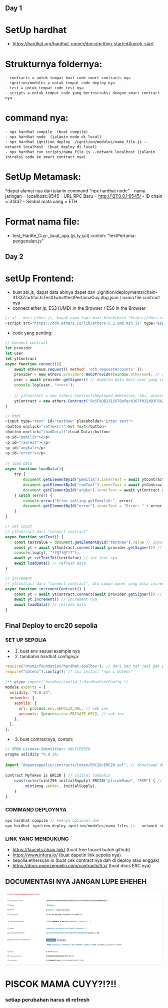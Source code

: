 ## Day 1
# SetUp hardhat
 * https://hardhat.org/hardhat-runner/docs/getting-started#quick-start

# Strukturnya foldernya:
    - contracts = untuk tempat buat code smart contracts nya
    - ignition/modules = untuk tempat code deploy nya
    - test = untuk tempat code test nya
    - scripts = untuk tempat code yang berinstraksi dengan smart contract nya

# command nya:
    - npx hardhat compile  (buat compile)
    - npx hardhat node  (jalanin node di local)
    - npx hardhat ignition deploy ./ignition/modules/nama_file.js --network localhost  (buat deploy di local)
    - npx hardhat run scripts/nama_file.js --network localhost (jalanin intraksi code ke smart contract nya)

# SetUp Metamask:
 *dapat alamat nya dari jalanin command "npx hardhat node"
    - nama jaringan     = localhost::8545
    - URL RPC Baru      = http://127.0.0.1:8545/
    - ID chain          = 31337
    - Simbol mata uang  = ETH

# Format nama file:
 * test_HariKe_Cuy-_buat_apa.(js,ty,sol)
 contoh: "testPertama-pengenalan.js"


## Day 2
# setUp Frontend:
- buat abi.js, dapat data abinya dapet dari ./ignition/deployments/chain-31337/artifactsTestGwIni#testPertamaCuy.dbg.json / nama file contract nya
- connect ether js, ES3 (UMD) in the Browser / ES6 in the Browser
```js
// <!-- dari ether.js, kayak expo tapi buat blockchain "https://docs.ethers.org/v5/" -->
<script src="https://cdn.ethers.io/lib/ethers-5.2.umd.min.js" type="application/javascript"></script>
```
- code yang penting:
```js
// Connect contract
let provider
let user
let ytContract
async function connect(){
    await ethereum.request({ method: 'eth_requestAccounts' }); 
    provider = new ethers.providers.Web3Provider(window.ethereum); // connect ke metamask, ada di docs ether js
    user = await provider.getSigner() // dapetin data dari user yang intract smart contract nya
    console.log(user, ">>>>>");

    // ytContract = new ethers.Contract(Deployed_Addresses, abi, provider)
    ytContract = new ethers.Contract("0x5FbDB2315678afecb367f032d93F642f64180aa3", abi, provider) // connect ke contractnya
}
```

```js
// html
<input type="text" id="textRaw" placeholder="Enter text">
<button onclick="setText()">Set Text</button>
<button onclick="loadData()">Load Data</button>
<p id="pemilik"></p>
<p id="rawText"></p>
<p id="angka"></p>
<p id="error"></p>

// load data
async function loadData(){
    try {
        document.getElementById("pemilik").innerText = await ytContract.getPemilik() 
        document.getElementById("rawText").innerText = await ytContract.textIki()
        document.getElementById("angka").innerText = await ytContract.angka()
    } catch (error) {
        console.error("Error calling getPemilik:", error)
        document.getElementById("error").innerText = "Error: " + error.message
    }
}
```

```js
// set input 
// ytContract dari "connect contract"
async function setText() {
    const textValue = document.getElementById("textRaw").value // input data baru
    const yt = await ytContract.connect(await provider.getSigner()) // connect user yang ke smart contract
    console.log(yt, "!?@?!@?!?");
    await yt.setTextIki(textValue) // set text nya
    await loadData() // refresh data
}
```

```js
// increment
// ytContract dari "connect contract", btw cuman owner yang bisa increment nya
async function incrementContract() {
    const yt = await ytContract.connect(await provider.getSigner()) // connect user yang ke smart contract
    await yt.increment() // increment nya
    await loadData() // refresh data
}
```

## Final Deploy to erc20 sepolia
### SET UP SEPOLIA
- 1. buat env sesuai example nya

- 2. tambahin hardhat confignya:
```js
require("@nomicfoundation/hardhat-toolbox"); // dari had hat jadi gak perlu donwload lagi
require("dotenv").config(); // ini install "npm i dotenv"

/** @type import('hardhat/config').HardhatUserConfig */
module.exports = {
  solidity: "0.8.24",
  networks: {
    sepolia: {
      url: process.env.SEPOLIA_URL, // cek inv 
      accounts: [process.env.PRIVATE_KEY], // cek inv 
    },
  },
};
```

- 3. buat contractnya, contoh:
```js
// SPDX-License-Identifier: UNLICENSED
pragma solidity ^0.8.24;

import "@openzeppelin/contracts/token/ERC20/ERC20.sol"; // donwloaad dulu "npm i @openzeppelin/contracts atau npm install @openzeppelin/contracts-upgradeable (dari 'https://docs.openzeppelin.com/contracts/4.x/upgradeable')"

contract MyToken is ERC20 { // initial tambahin
    constructor(uint256 initialSupply) ERC20("piscokMama", "PKM") { // disini juga
        _mint(msg.sender, initialSupply);
    }
}
```

### COMMAND DEPLOYNYA
```js
npx hardhat compile // keknya optional dah
npx hardhat ignition deploy ignition/modules/nama_files.js --network sepolia // networknya sepolia
```

### LINK YANG MENDUKUNG
- https://faucets.chain.link/ (buat free faucet butuh github) 
- https://www.infura.io/ (buat dapetin link sepolia nya)
- sepolia.etherscan.io (buat cek contract nya dah di deploy atau enggak)
- https://docs.openzeppelin.com/contracts/5.x/ (buat docs ERC nya)

## DOCUMENTASI NYA JANGAN LUPE EHEHEH
![alt text](image.png)
# PISCOK MAMA CUYY?!?!!

### setiap perubahan harus di refresh
